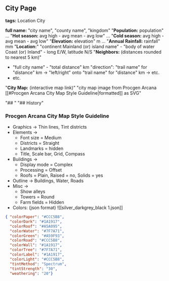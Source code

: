 
## City Page
**tags:** Location City

**full name:** "city name", "county name", "kingdom"
"**Population:** population" ... "**Hot season:** avg high - avg mean - avg low" ... "**Cold season:** avg high - avg mean - avg low"
"**Elevation:** elevation" m ... "**Annual Rainfall:** rainfall" mm
"**Location:**" "continent Mainland (or) island name" - "body of water Coast (or) Inland" - long E/W, latitude N/S
"**Neighbors:**  (distances rounded to nearest 5 km)"
- "full city name" - "total distance" km "direction": "trail name" for "distance" km -> "left/right" onto "trail name" for "distance" km -> etc.
- etc.

"**City Map:** (interactive map link)"
"city map image from Procgen Arcana [[#Procgen Arcana City Map Style Guideline|formatted]] as SVG"

"## "
"## History"
### Procgen Arcana City Map Style Guideline
- Graphics -> Thin lines, Tint districts
- Elements ->
	- Font size = Medium
	- Districts = Straight
	- Landmarks = hidden
	- Title, Scale bar, Grid, Compass
- Buildings -> 
	- Display mode = Complex
	- Processing = Offset
	- Roofs = Plain, Raised = no, Solids = yes
- Outline -> Buildings, Water, Roads
- Misc -> 
	- Show alleys
	- Towers = Round
	- Farm fields = Hidden
- Colors: (json format) ![[silver_darkgrey_black 1.json]]
```json
{ "colorPaper": "#CCC5B8",
  "colorDark": "#1A1917",
  "colorRoof": "#A5A095",
  "colorWater": "#7F7A71",
  "colorGreen": "#A59F93",
  "colorRoad": "#CCC5B8",
  "colorWall": "#1A1917",
  "colorTree": "#7F7A71",
  "colorLabel": "#1A1917",
  "colorLight": "#CCC5B8",
  "tintMethod": "Spectrum",
  "tintStrength": "30",
  "weathering": "20"}
```

